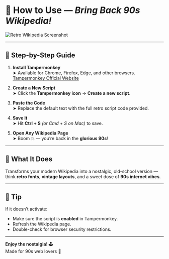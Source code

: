 # 💾 How to Use — *Bring Back 90s Wikipedia!*

![Retro Wikipedia Screenshot](https://i.postimg.cc/3rjVZgmt/Screenshot.png)

---

## 🚀 Step-by-Step Guide

1. **Install Tampermonkey**  
   ➤ Available for Chrome, Firefox, Edge, and other browsers.  
   [Tampermonkey Official Website](https://www.tampermonkey.net/)

2. **Create a New Script**  
   ➤ Click the **Tampermonkey icon** → **Create a new script**.

3. **Paste the Code**  
   ➤ Replace the default text with the full retro script code provided.

4. **Save It**  
   ➤ Hit **Ctrl + S** *(or Cmd + S on Mac)* to save.

5. **Open Any Wikipedia Page**  
   ➤ Boom 💥 — you’re back in the **glorious 90s**!

---

## 🎨 What It Does
Transforms your modern Wikipedia into a nostalgic, old-school version —  
think **retro fonts**, **vintage layouts**, and a sweet dose of **90s internet vibes**.

---

## 🧠 Tip
If it doesn’t activate:
- Make sure the script is **enabled** in Tampermonkey.
- Refresh the Wikipedia page.
- Double-check for browser security restrictions.

---

**Enjoy the nostalgia! 🕹️**  
Made for 90s web lovers 💚
